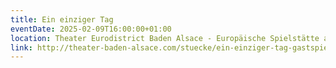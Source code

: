 ```yaml
---
title: Ein einziger Tag
eventDate: 2025-02-09T16:00:00+01:00
location: Theater Eurodistrict Baden Alsace - Europäische Spielstätte am Rhein
link: http://theater-baden-alsace.com/stuecke/ein-einziger-tag-gastspiel/
---
```

